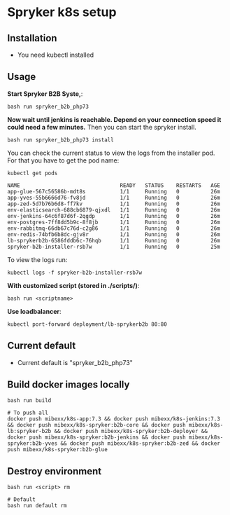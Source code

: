 # Spryker k8s setup

## Installation

* You need kubectl installed


## Usage

**Start Spryker B2B Syste,**:
```
bash run spryker_b2b_php73
```

**Now wait until jenkins is reachable. Depend on your connection speed it could need a few minutes.** Then you can start the spryker install.
```
bash run spryker_b2b_php73 install
```

You can check the current status to view the logs from the installer pod.  
For that you have to get the pod name:
```
kubectl get pods

NAME                                READY   STATUS    RESTARTS   AGE
app-glue-567c56586b-mdt8s           1/1     Running   0          26m
app-yves-55b6666d76-fv8jd           1/1     Running   0          26m
app-zed-5d7b76b6d8-ff7kv            1/1     Running   0          26m
env-elasticsearch-688cb6879-qjxdl   1/1     Running   0          26m
env-jenkins-64c6f87d6f-2qgdp        1/1     Running   0          26m
env-postgres-7ff8dd5b9c-8f8jb       1/1     Running   0          26m
env-rabbitmq-66db67c76d-c2g86       1/1     Running   0          26m
env-redis-74bfb6b8dc-gjv8r          1/1     Running   0          26m
lb-sprykerb2b-6586fddb6c-76hqb      1/1     Running   0          26m
spryker-b2b-installer-rsb7w         1/1     Running   0          25m
```

To view the logs run:
```
kubectl logs -f spryker-b2b-installer-rsb7w
```

**With customized script (stored in ./scripts/)**:
```
bash run <scriptname>
```

**Use loadbalancer**:
```
kubectl port-forward deployment/lb-sprykerb2b 80:80
```


## Current default

* Current default is "spryker_b2b_php73"


## Build docker images locally

```
bash run build

# To push all
docker push mibexx/k8s-app:7.3 && docker push mibexx/k8s-jenkins:7.3 && docker push mibexx/k8s-spryker:b2b-core && docker push mibexx/k8s-lb:spryker-b2b && docker push mibexx/k8s-spryker:b2b-deployer && docker push mibexx/k8s-spryker:b2b-jenkins && docker push mibexx/k8s-spryker:b2b-yves && docker push mibexx/k8s-spryker:b2b-zed && docker push mibexx/k8s-spryker:b2b-glue
```


## Destroy environment
```
bash run <script> rm

# Default
bash run default rm
```
